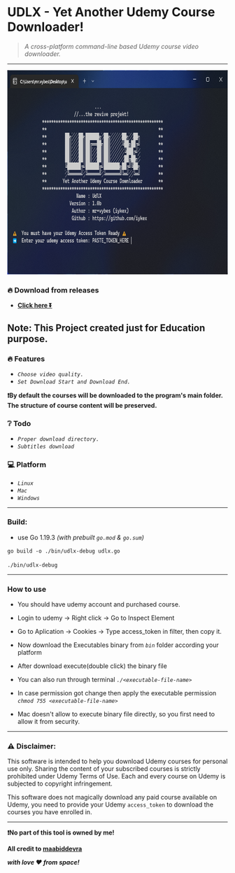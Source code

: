 # UDLX - Yet Another Udemy Course Downloader!
> *A cross-platform command-line based Udemy course video downloader.*
----

<p align="left">
  <a href="" rel="noopener">
 <img width=773px height=467px src="https://raw.githubusercontent.com/prjkt-nv404/udlx/main/preview/udlx-ss.png?raw=true?raw=true" alt="logo"></a>
</p>

### 🔥 Download from releases
- **[Click here ⏬](https://github.com/prjkt-nv404/udlx/releases)**
## Note: This Project created just for Education purpose.
### 🔥 Features
- _`Choose video quality.`_
- _`Set Download Start and Download End.`_
 
**❗By default the courses will be downloaded to the program's main folder. The structure of course content will be preserved.**
### ❔ Todo
- _`Proper download directory.`_
- _`Subtitles download`_

### 💻 Platform 
- _`Linux`_
- _`Mac`_
- _`Windows`_
----
### Build:
  - use Go 1.19.3 _(with prebuilt `go.mod` & `go.sum`)_
   ```
   go build -o ./bin/udlx-debug udlx.go

   ./bin/udlx-debug
   ```
---
### How to use
  - You should have udemy account and purchased course.
  - Login to udemy -> Right click -> Go to Inspect Element
  - Go to Aplication -> Cookies -> Type access_token in filter, then copy it.

  - Now download the Executables binary from _`bin`_ folder according your platform
  - After download execute(double click) the binary file
  - You can also run through terminal _`./<executable-file-name>`_
  - In case permission got change then apply the executable permission _`chmod 755 <executable-file-name>`_
  - Mac doesn't allow to execute binary file directly, so you first need to allow it from security.
---
### ⚠️ Disclaimer:

This software is intended to help you download Udemy courses for personal use only. Sharing the content of your subscribed courses is strictly prohibited under Udemy Terms of Use. Each and every course on Udemy is subjected to copyright infringement.

This software does not magically download any paid course available on Udemy, you need to provide your Udemy `access_token` to download the courses you have enrolled in.

---
**❗No part of this tool is owned by me!**

**All credit to [maabiddevra](https://github.com/maabiddevra/udemy-dl.git)**

_**with love ❤️ from space!**_
